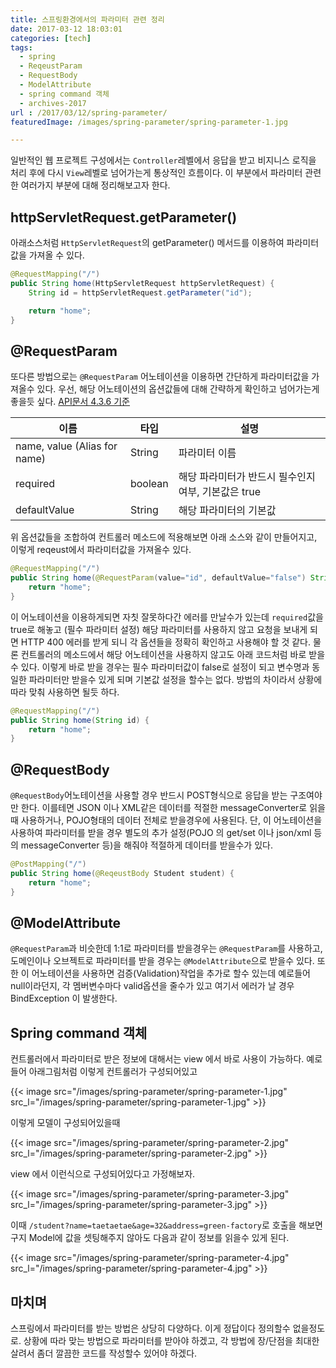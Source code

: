 ```yaml
---
title: 스프링환경에서의 파라미터 관련 정리
date: 2017-03-12 18:03:01
categories: [tech]
tags:
  - spring
  - ReqeustParam
  - RequestBody
  - ModelAttribute
  - spring command 객체
  - archives-2017
url : /2017/03/12/spring-parameter/
featuredImage: /images/spring-parameter/spring-parameter-1.jpg

---
```

일반적인 웹 프로젝트 구성에서는 `Controller`레벨에서 응답을 받고 비지니스 로직을 처리 후에 다시 `View`레벨로 넘어가는게 통상적인 흐름이다. 이 부분에서 파라미터 관련한 여러가지 부분에 대해 정리해보고자 한다.
<!-- more -->
## httpServletRequest.getParameter()
아래소스처럼 `HttpServletRequest`의 getParameter() 메서드를 이용하여 파라미터값을 가져올 수 있다.
```java
@RequestMapping("/")
public String home(HttpServletRequest httpServletRequest) {
    String id = httpServletRequest.getParameter("id");

    return "home";
}
```

## @RequestParam
또다른 방법으로는 `@RequestParam` 어노테이션을 이용하면 간단하게 파라미터값을 가져올수 있다. 우선, 해당 어노테이션의 옵션값들에 대해 간략하게 확인하고 넘어가는게 좋을듯 싶다. [API문서 4.3.6 기준](https://docs.spring.io/spring/docs/current/javadoc-api/org/springframework/web/bind/annotation/RequestParam.html)

| 이름 | 타입 | 설명 |
| --- | --- | --- |
| name, value (Alias for name) | String | 파라미터 이름 |
| required | boolean | 해당 파라미터가 반드시 필수인지 여부, 기본값은 true |
| defaultValue | String | 해당 파라미터의 기본값 |

위 옵션값들을 조합하여 컨트롤러 메소드에 적용해보면 아래 소스와 같이 만들어지고, 이렇게 reqeust에서 파라미터값을 가져올수 있다.
```java
@RequestMapping("/")
public String home(@RequestParam(value="id", defaultValue="false") String id) {
    return "home";
}
```
이 어노테이션을 이용하게되면 자칫 잘못하다간 에러를 만날수가 있는데 `required`값을 true로 해놓고 (필수 파라미터 설정) 해당 파라미터를 사용하지 않고 요청을 보내게 되면 HTTP 400 에러를 받게 되니 각 옵션들을 정확히 확인하고 사용해야 할 것 같다.
물론 컨트롤러의 메소드에서 해당 어노테이션을 사용하지 않고도 아래 코드처럼 바로 받을수 있다. 이렇게 바로 받을 경우는 필수 파라미터값이 false로 설정이 되고 변수명과 동일한 파라미터만 받을수 있게 되며 기본값 설정을 할수는 없다. 방법의 차이라서 상황에 따라 맞춰 사용하면 될듯 하다.
```java
@RequestMapping("/")
public String home(String id) {
    return "home";
}
```

## @RequestBody
`@RequestBody`어노테이션을 사용할 경우 반드시 POST형식으로 응답을 받는 구조여야만 한다. 이를테면 JSON 이나 XML같은 데이터를 적절한 messageConverter로 읽을때 사용하거나, POJO형태의 데이터 전체로 받을경우에 사용된다. 단, 이 어노테이션을 사용하여 파라미터를 받을 경우 별도의 추가 설정(POJO 의 get/set 이나 json/xml 등의 messageConverter 등)을 해줘야 적절하게 데이터를 받을수가 있다.
```java
@PostMapping("/")
public String home(@ReqeustBody Student student) {
    return "home";
}
```

## @ModelAttribute
`@RequestParam`과 비슷한데 1:1로 파라미터를 받을경우는 `@RequestParam`를 사용하고, 도메인이나 오브젝트로 파라미터를 받을 경우는 `@ModelAttribute`으로 받을수 있다. 또한 이 어노테이션을 사용하면 검증(Validation)작업을 추가로 할수 있는데 예로들어 null이라던지, 각 멤버변수마다 valid옵션을 줄수가 있고 여기서 에러가 날 경우 BindException 이 발생한다.

## Spring command 객체
컨트롤러에서 파라미터로 받은 정보에 대해서는 view 에서 바로 사용이 가능하다. 예로 들어 아래그림처럼 이렇게 컨트롤러가 구성되어있고

{{< image src="/images/spring-parameter/spring-parameter-1.jpg" src_l="/images/spring-parameter/spring-parameter-1.jpg" >}}


이렇게 모델이 구성되어있을때 

{{< image src="/images/spring-parameter/spring-parameter-2.jpg" src_l="/images/spring-parameter/spring-parameter-2.jpg" >}}

view 에서 이런식으로 구성되어있다고 가정해보자. 

{{< image src="/images/spring-parameter/spring-parameter-3.jpg" src_l="/images/spring-parameter/spring-parameter-3.jpg" >}}

이때 `/student?name=taetaetae&age=32&address=green-factory`로 호출을 해보면 구지 Model에 값을 셋팅해주지 않아도 다음과 같이 정보를 읽을수 있게 된다. 

{{< image src="/images/spring-parameter/spring-parameter-4.jpg" src_l="/images/spring-parameter/spring-parameter-4.jpg" >}}


## 마치며
스프링에서 파라미터를 받는 방법은 상당히 다양하다. 이게 정답이다 정의할수 없을정도로. 상황에 따라 맞는 방법으로 파라미터를 받아야 하겠고, 각 방법에 장/단점을 최대한 살려서 좀더 깔끔한 코드를 작성할수 있어야 하겠다.
